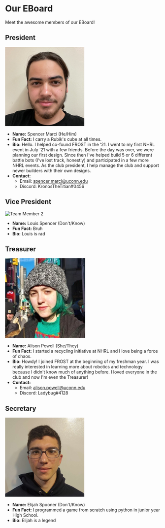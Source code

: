 # Our EBoard


Meet the awesome members of our EBoard!

## President

![Team Member 1](Picture2.png)

- **Name:** Spencer Marci (He/Him)
- **Fun Fact:** I carry a Rubik's cube at all times.
- **Bio:** Hello. I helped co-found FROST in the ‘21. I went to my first NHRL event in July ‘21 with a few friends. Before the day was over, we were planning our first design. Since then I've helped build 5 or 6 different battle bots (I've lost track, honestly) and participated in a few more NHRL events. As the club president, I help manage the club and support newer builders with their own designs.
- **Contact:**
  - Email: spencer.marci@uconn.edu
  - Discord: KronosTheTitian#0456


## Vice President

![Team Member 2](path_to_image_member2.jpg)

- **Name:** Louis Spencer (Don't/Know)
- **Fun Fact:** Bruh
- **Bio:** Louis is rad

## Treasurer

![Team Member 3](Picture4.png)

- **Name:** Alison Powell (She/They)
- **Fun Fact:** I started a recycling initiative at NHRL and I love being a force of chaos.
- **Bio:** Howdy! I joined FROST at the beginning of my freshman year. I was really interested in learning more about robotics and technology because I didn't know much of anything before. I loved everyone in the club and now I'm even the Treasurer!
- **Contact:**
    - Email: alison.powell@uconn.edu
    - Discord: Ladybug#4128

## Secretary

![Team Member 4](Picture3.png)

- **Name:** Elijah Spooner (Don't/Know)
- **Fun Fact:** I programmed a game from scratch using python in junior year High School.
- **Bio:** Elijah is a legend